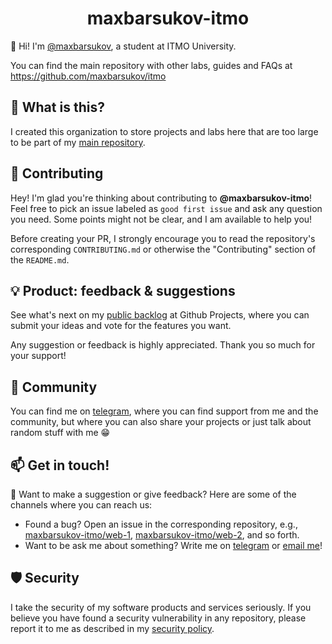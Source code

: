 <h1 align="center">maxbarsukov-itmo</h1>

👋  Hi! I'm [@maxbarsukov](https://github.com/maxbarsukov), a student at ITMO University.

You can find the main repository with other labs, guides and FAQs at https://github.com/maxbarsukov/itmo

## 🔎 What is this?

I created this organization to store projects and labs here that are too large to be part of my [main repository](https://github.com/maxbarsukov/itmo).

## 🤝 Contributing 

Hey! I'm glad you're thinking about contributing to **@maxbarsukov-itmo**! Feel free to pick an issue labeled as `good first issue` and  ask any question you need. Some points might not be clear, and I am available to help you!

Before creating your PR, I strongly encourage you to read the repository's corresponding `CONTRIBUTING.md` or otherwise the "Contributing" section of the `README.md`.

## 💡 Product: feedback & suggestions 

See what's next on my [public backlog](https://github.com/orgs/maxbarsukov-itmo/projects) at  Github Projects, where you can submit your ideas and vote for the features you want.

Any suggestion or feedback is highly appreciated. Thank you so much for your support!


## 🥰 Community 

You can find me on [telegram](https://t.me/nyapsilon), where you can find support from me and the community, but where you can also share your projects or just talk about random stuff with me 😁


## 📫 Get in touch!

💌 Want to make a suggestion or give feedback? Here are some of the channels where you can reach us:

- Found a bug? Open an issue in the corresponding repository, e.g., [maxbarsukov-itmo/web-1](https://github.com/maxbarsukov-itmo/web-1/issues), [maxbarsukov-itmo/web-2](https://github.com/maxbarsukov-itmo/web-2/issues), and so forth.
- Want to be ask me about something? Write me on [telegram](https://t.me/nyapsilon) or [email me](mailto:maximbarsukov@bk.ru)!


## 🛡️ Security

I take the security of my software products and services seriously. If you believe you have found a security vulnerability in any repository, please report it to me as described in my [security policy](https://github.com/maxbarsukov-itmo/.github/security/policy).
